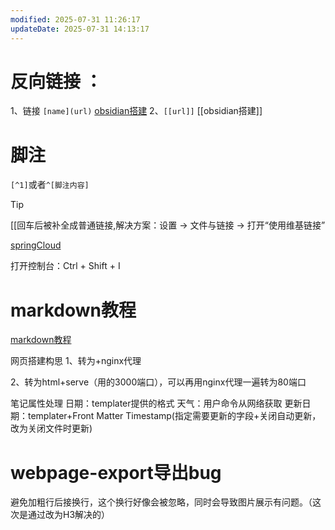 ```yaml
---
modified: 2025-07-31 11:26:17
updateDate: 2025-07-31 14:13:17
---
```

# 反向链接 ：
1、链接 `[name](url)` [obsidian搭建](obsidian搭建.md)
2、`[[url]]` [[obsidian搭建]]

# 脚注
`[^1]`或者`^[脚注内容]`

>[!tip]
>[[回车后被补全成普通链接,解决方案：设置 → 文件与链接 → 打开“使用维基链接”


[springCloud](BigSea/后端/微服务/springCloud.md#After)

打开控制台：Ctrl + Shift + I

# markdown教程
[markdown教程](markdown教程.md)


网页搭建构思
1、转为+nginx代理

2、转为html+serve（用的3000端口），可以再用nginx代理一遍转为80端口



笔记属性处理
日期：templater提供的格式
天气：用户命令从网络获取
更新日期：templater+Front Matter Timestamp(指定需要更新的字段+关闭自动更新，改为关闭文件时更新)


# webpage-export导出bug
避免加粗行后接换行，这个换行好像会被忽略，同时会导致图片展示有问题。（这次是通过改为H3解决的）